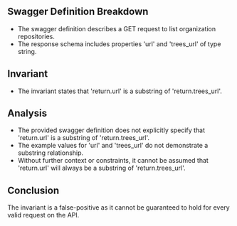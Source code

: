 ## Swagger Definition Breakdown
- The swagger definition describes a GET request to list organization repositories.
- The response schema includes properties 'url' and 'trees_url' of type string.

## Invariant
- The invariant states that 'return.url' is a substring of 'return.trees_url'.

## Analysis
- The provided swagger definition does not explicitly specify that 'return.url' is a substring of 'return.trees_url'.
- The example values for 'url' and 'trees_url' do not demonstrate a substring relationship.
- Without further context or constraints, it cannot be assumed that 'return.url' will always be a substring of 'return.trees_url'.

## Conclusion
The invariant is a false-positive as it cannot be guaranteed to hold for every valid request on the API.
